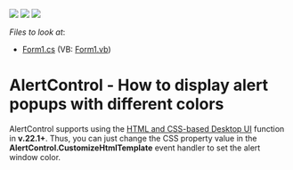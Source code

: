 <!-- default badges list -->
![](https://img.shields.io/endpoint?url=https://codecentral.devexpress.com/api/v1/VersionRange/128618175/22.1.2%2B)
[![](https://img.shields.io/badge/Open_in_DevExpress_Support_Center-FF7200?style=flat-square&logo=DevExpress&logoColor=white)](https://supportcenter.devexpress.com/ticket/details/T190778)
[![](https://img.shields.io/badge/📖_How_to_use_DevExpress_Examples-e9f6fc?style=flat-square)](https://docs.devexpress.com/GeneralInformation/403183)
<!-- default badges end -->
<!-- default file list -->
*Files to look at*:

* [Form1.cs](./CS/WindowsFormsApplication2/Form1.cs) (VB: [Form1.vb](./VB/WindowsFormsApplication2/Form1.vb))
<!-- default file list end -->
# AlertControl - How to display alert popups with different colors


<p>AlertControl supports using the <a href="https://docs.devexpress.com/WindowsForms/403397/common-features/html-css-based-desktop-ui">HTML and CSS-based Desktop UI</a> function in <strong>v.22.1+</strong>. Thus, you can just change the CSS property value in the <strong>AlertControl.CustomizeHtmlTemplate</strong> event handler to set the alert window color.</p>

<br/>


